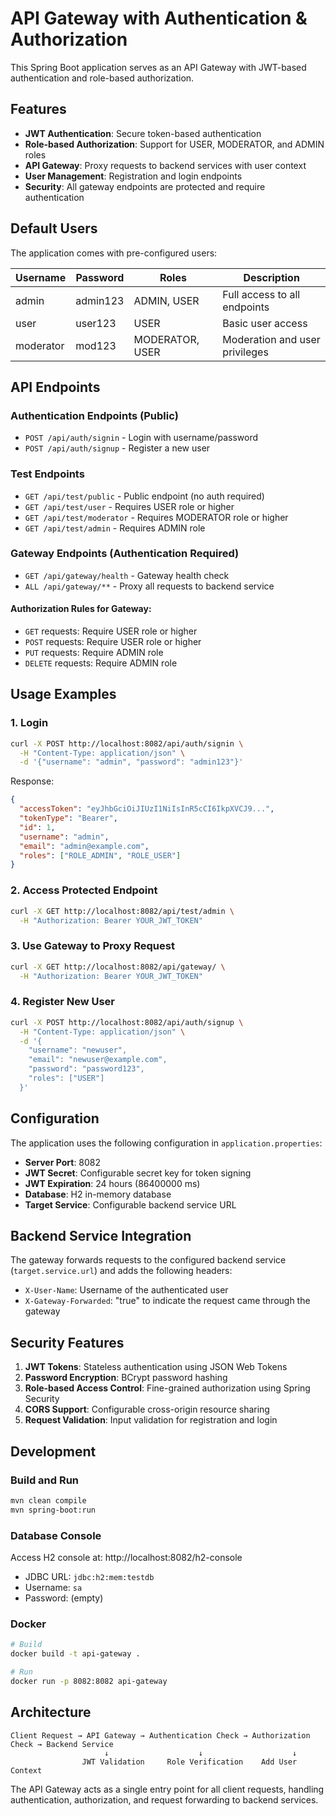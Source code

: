 # API Gateway with Authentication & Authorization

This Spring Boot application serves as an API Gateway with JWT-based authentication and role-based authorization.

## Features

- **JWT Authentication**: Secure token-based authentication
- **Role-based Authorization**: Support for USER, MODERATOR, and ADMIN roles
- **API Gateway**: Proxy requests to backend services with user context
- **User Management**: Registration and login endpoints
- **Security**: All gateway endpoints are protected and require authentication

## Default Users

The application comes with pre-configured users:

| Username  | Password | Roles           | Description                    |
|-----------|----------|-----------------|--------------------------------|
| admin     | admin123 | ADMIN, USER     | Full access to all endpoints   |
| user      | user123  | USER            | Basic user access              |
| moderator | mod123   | MODERATOR, USER | Moderation and user privileges |

## API Endpoints

### Authentication Endpoints (Public)

- `POST /api/auth/signin` - Login with username/password
- `POST /api/auth/signup` - Register a new user

### Test Endpoints

- `GET /api/test/public` - Public endpoint (no auth required)
- `GET /api/test/user` - Requires USER role or higher
- `GET /api/test/moderator` - Requires MODERATOR role or higher  
- `GET /api/test/admin` - Requires ADMIN role

### Gateway Endpoints (Authentication Required)

- `GET /api/gateway/health` - Gateway health check
- `ALL /api/gateway/**` - Proxy all requests to backend service

#### Authorization Rules for Gateway:
- `GET` requests: Require USER role or higher
- `POST` requests: Require USER role or higher
- `PUT` requests: Require ADMIN role
- `DELETE` requests: Require ADMIN role

## Usage Examples

### 1. Login
```bash
curl -X POST http://localhost:8082/api/auth/signin \
  -H "Content-Type: application/json" \
  -d '{"username": "admin", "password": "admin123"}'
```

Response:
```json
{
  "accessToken": "eyJhbGciOiJIUzI1NiIsInR5cCI6IkpXVCJ9...",
  "tokenType": "Bearer",
  "id": 1,
  "username": "admin",
  "email": "admin@example.com",
  "roles": ["ROLE_ADMIN", "ROLE_USER"]
}
```

### 2. Access Protected Endpoint
```bash
curl -X GET http://localhost:8082/api/test/admin \
  -H "Authorization: Bearer YOUR_JWT_TOKEN"
```

### 3. Use Gateway to Proxy Request
```bash
curl -X GET http://localhost:8082/api/gateway/ \
  -H "Authorization: Bearer YOUR_JWT_TOKEN"
```

### 4. Register New User
```bash
curl -X POST http://localhost:8082/api/auth/signup \
  -H "Content-Type: application/json" \
  -d '{
    "username": "newuser",
    "email": "newuser@example.com",
    "password": "password123",
    "roles": ["USER"]
  }'
```

## Configuration

The application uses the following configuration in `application.properties`:

- **Server Port**: 8082
- **JWT Secret**: Configurable secret key for token signing
- **JWT Expiration**: 24 hours (86400000 ms)
- **Database**: H2 in-memory database
- **Target Service**: Configurable backend service URL

## Backend Service Integration

The gateway forwards requests to the configured backend service (`target.service.url`) and adds the following headers:

- `X-User-Name`: Username of the authenticated user
- `X-Gateway-Forwarded`: "true" to indicate the request came through the gateway

## Security Features

1. **JWT Tokens**: Stateless authentication using JSON Web Tokens
2. **Password Encryption**: BCrypt password hashing
3. **Role-based Access Control**: Fine-grained authorization using Spring Security
4. **CORS Support**: Configurable cross-origin resource sharing
5. **Request Validation**: Input validation for registration and login

## Development

### Build and Run
```bash
mvn clean compile
mvn spring-boot:run
```

### Database Console
Access H2 console at: http://localhost:8082/h2-console
- JDBC URL: `jdbc:h2:mem:testdb`
- Username: `sa`
- Password: (empty)

### Docker
```bash
# Build
docker build -t api-gateway .

# Run
docker run -p 8082:8082 api-gateway
```

## Architecture

```
Client Request → API Gateway → Authentication Check → Authorization Check → Backend Service
                     ↓                    ↓                    ↓
                JWT Validation     Role Verification    Add User Context
```

The API Gateway acts as a single entry point for all client requests, handling authentication, authorization, and request forwarding to backend services.
